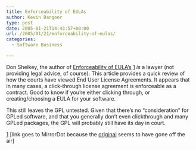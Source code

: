 ```yaml
---
title: Enforceability of EULAs
author: Kevin Dangoor
type: post
date: 2005-01-21T14:43:57+00:00
url: /2005/01/21/enforceability-of-eulas/
categories:
  - Software Business

---
```

Don Shelkey, the author of [Enforceability of EULA&#8217;s][1] [1] _is_ a lawyer (not providing legal advice, of course). This article provides a quick review of how the courts have viewed End User License Agreements. It appears that in many cases, a click-through license agreement is enforceable as a contract. Good to know if you&#8217;re either clicking through, or creating/choosing a EULA for your software.

This still leaves the GPL untested. Given that there&#8217;s no &#8220;consideration&#8221; for GPLed software, and that you generally don&#8217;t even clickthrough and many GPLed packages, the GPL will probably still have its day in court.

[1] [link goes to MirrorDot because the [original][2] seems to have gone off the air]

 [1]: http://www.mirrordot.org/stories/b45c888adffa48580f7509173e895834/index.html "Enforceability of EULA's :: Okratas.com :: Something creative should go here."
 [2]: http://www.okratas.com/modules.php?op=modload&name=News&file=article&sid=45&mode=nested&order=0&thold=0
